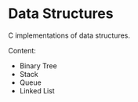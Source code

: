 # Data Structures
C implementations of data structures.

Content:
* Binary Tree
* Stack
* Queue
* Linked List
